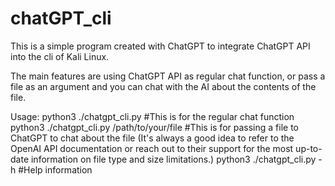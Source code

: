 # chatGPT_cli
This is a simple program created with ChatGPT to integrate ChatGPT API into the cli of Kali Linux. 

The main features are using ChatGPT API as regular chat function, or pass a file as an argument and you can chat with the AI about the contents of the file.

Usage: python3 ./chatgpt_cli.py #This is for the regular chat function
        python3 ./chatgpt_cli.py /path/to/your/file #This is for passing a file to ChatGPT to chat about the file (It's always a good idea to refer to the OpenAI API documentation or reach out to their support for the most up-to-date information on file type and size limitations.)
        python3 ./chatgpt_cli.py -h #Help information
